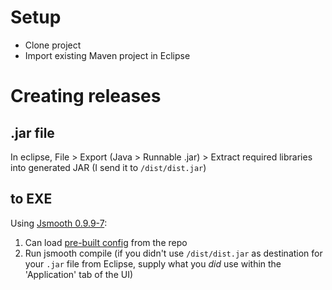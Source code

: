 # Setup

- Clone project
- Import existing Maven project in Eclipse

# Creating releases

## .jar file
In eclipse, File > Export (Java > Runnable .jar) > Extract required libraries into generated JAR (I send it to `/dist/dist.jar`)

## to EXE
Using [Jsmooth 0.9.9-7](https://sourceforge.net/projects/jsmooth/files/jsmooth/0.9.9-7/):

1. Can load [pre-built config](https://github.com/GrandyB/SheeTXT/blob/master/SheeTXT-exe-packager.jsmooth) from the repo
1. Run jsmooth compile (if you didn't use `/dist/dist.jar` as destination for your `.jar` file from Eclipse, supply what you _did_ use within the 'Application' tab of the UI)
 